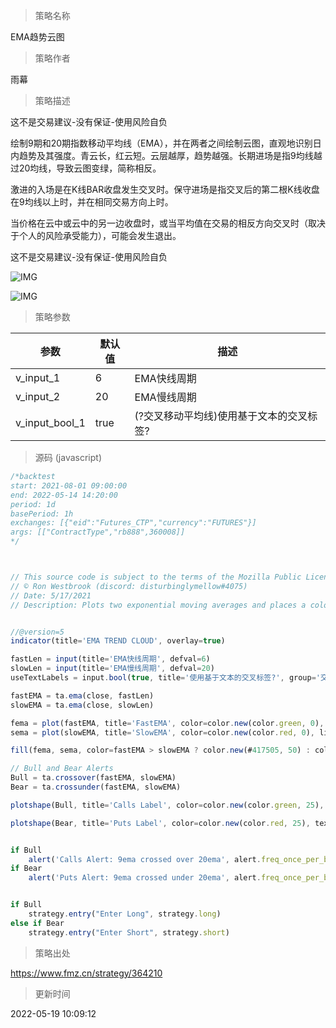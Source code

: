 
> 策略名称

EMA趋势云图

> 策略作者

雨幕

> 策略描述

这不是交易建议-没有保证-使用风险自负

绘制9期和20期指数移动平均线（EMA），并在两者之间绘制云图，直观地识别日内趋势及其强度。青云长，红云短。云层越厚，趋势越强。长期进场是指9均线越过20均线，导致云图变绿，简称相反。

激进的入场是在K线BAR收盘发生交叉时。保守进场是指交叉后的第二根K线收盘在9均线以上时，并在相同交易方向上时。

当价格在云中或云中的另一边收盘时，或当平均值在交易的相反方向交叉时（取决于个人的风险承受能力），可能会发生退出。

这不是交易建议-没有保证-使用风险自负


![IMG](https://www.fmz.cn/upload/asset/17720204137fa51da9f54.png) 

![IMG](https://www.fmz.cn/upload/asset/176d8109fcec66d27741c.png) 

> 策略参数



|参数|默认值|描述|
|----|----|----|
|v_input_1|6|EMA快线周期|
|v_input_2|20|EMA慢线周期|
|v_input_bool_1|true|(?交叉移动平均线)使用基于文本的交叉标签?|


> 源码 (javascript)

``` javascript
/*backtest
start: 2021-08-01 09:00:00
end: 2022-05-14 14:20:00
period: 1d
basePeriod: 1h
exchanges: [{"eid":"Futures_CTP","currency":"FUTURES"}]
args: [["ContractType","rb888",360008]]
*/



// This source code is subject to the terms of the Mozilla Public License 2.0 at https://mozilla.org/MPL/2.0/
// © Ron Westbrook (discord: disturbinglymellow#4075)
// Date: 5/17/2021
// Description: Plots two exponential moving averages and places a colored cloud between to indicate trend direction. Default values of 9 and 20 periods have worked well for me, but inputs are available if you choose to change them. If you like my work and want to support more of it please consider leaving me a tip here. https://tinyurl.com/tipron


//@version=5
indicator(title='EMA TREND CLOUD', overlay=true)

fastLen = input(title='EMA快线周期', defval=6)
slowLen = input(title='EMA慢线周期', defval=20)
useTextLabels = input.bool(true, title='使用基于文本的交叉标签?', group='交叉移动平均线')

fastEMA = ta.ema(close, fastLen)
slowEMA = ta.ema(close, slowLen)

fema = plot(fastEMA, title='FastEMA', color=color.new(color.green, 0), linewidth=1, style=plot.style_line)
sema = plot(slowEMA, title='SlowEMA', color=color.new(color.red, 0), linewidth=1, style=plot.style_line)

fill(fema, sema, color=fastEMA > slowEMA ? color.new(#417505, 50) : color.new(#890101, 50), title='Cloud')

// Bull and Bear Alerts
Bull = ta.crossover(fastEMA, slowEMA)
Bear = ta.crossunder(fastEMA, slowEMA)

plotshape(Bull, title='Calls Label', color=color.new(color.green, 25), textcolor=useTextLabels ? color.white : color.new(color.white, 100), style=useTextLabels ? shape.labelup : shape.triangleup, text='Calls', location=location.belowbar)

plotshape(Bear, title='Puts Label', color=color.new(color.red, 25), textcolor=useTextLabels ? color.white : color.new(color.white, 100), style=useTextLabels ? shape.labeldown : shape.triangledown, text='Puts', location=location.abovebar)


if Bull
    alert('Calls Alert: 9ema crossed over 20ema', alert.freq_once_per_bar_close)
if Bear
    alert('Puts Alert: 9ema crossed under 20ema', alert.freq_once_per_bar_close)


if Bull
    strategy.entry("Enter Long", strategy.long)
else if Bear
    strategy.entry("Enter Short", strategy.short)
```

> 策略出处

https://www.fmz.cn/strategy/364210

> 更新时间

2022-05-19 10:09:12
